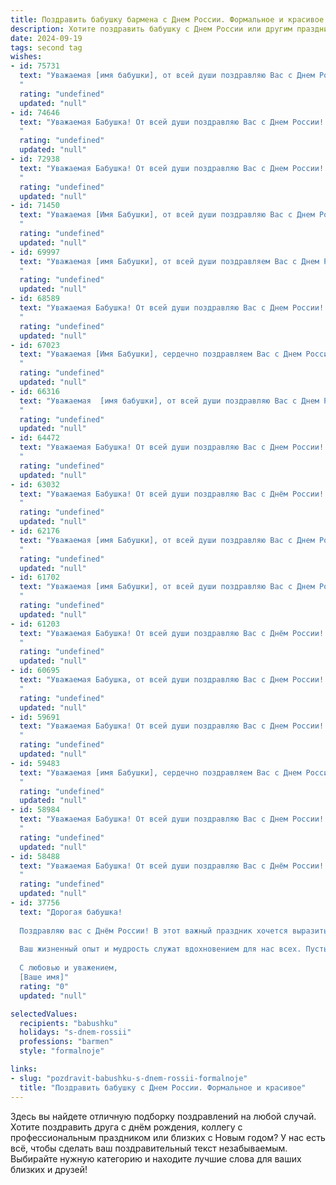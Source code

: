 ```yaml
---
title: Поздравить бабушку бармена с Днем России. Формальное и красивое
description: Хотите поздравить бабушку с Днем России или другим праздником? Наш ИИ создаст незабываемое поздравление, а вы обязательно выделитесь среди других.  
date: 2024-09-19
tags: second tag
wishes:
- id: 75731
  text: "Уважаемая [имя бабушки], от всей души поздравляю Вас с Днем России! Желаю Вам крепкого здоровья, благополучия и радости в этот праздничный день! Пусть в Вашей жизни всегда будет гармония, мир и любовь.  Пусть Ваша профессия бармена приносит Вам удовлетворение и признание!
  "
  rating: "undefined"
  updated: "null"
- id: 74646
  text: "Уважаемая Бабушка! От всей души поздравляю Вас с Днем России! Желаю Вам крепкого здоровья,  счастья,  мира и благополучия! Пусть Ваш труд бармена всегда ценится, а гости всегда остаются довольны!
  "
  rating: "undefined"
  updated: "null"
- id: 72938
  text: "Уважаемая Бабушка! От всей души поздравляю Вас с Днем России! Желаю Вам крепкого здоровья, благополучия и долгих лет жизни. Пусть этот праздник принесет Вам радость и гордость за нашу великую страну!
  "
  rating: "undefined"
  updated: "null"
- id: 71450
  text: "Уважаемая [Имя Бабушки], от всей души поздравляю Вас с Днем России! Желаю Вам крепкого здоровья, долгих лет жизни,  радости, тепла и уюта в Вашем доме. Пусть этот праздник наполнит Вас гордостью за нашу страну и подарит праздничное настроение!
  "
  rating: "undefined"
  updated: "null"
- id: 69997
  text: "Уважаемая [имя Бабушки], от всей души поздравляем Вас с Днем России! Желаем Вам крепкого здоровья, благополучия и всех благ! Пусть этот праздник принесет Вам радость, мир и спокойствие.
  "
  rating: "undefined"
  updated: "null"
- id: 68589
  text: "Уважаемая Бабушка! От всей души поздравляю Вас с Днем России! Желаю Вам крепкого здоровья, благополучия и мирного неба над головой. Пусть Ваша жизнь будет наполнена радостью, теплом и заботой близких. В этот праздничный день особенно хочется отметить Ваш вклад в нашу страну, ведь Вы — хранительница семейных традиций и истории. С праздником!
  "
  rating: "undefined"
  updated: "null"
- id: 67023
  text: "Уважаемая [Имя Бабушки], сердечно поздравляем Вас с Днем России! Желаем Вам крепкого здоровья, благополучия и праздничного настроения. Пусть этот день принесет мир, радость и гордость за нашу великую страну.
  "
  rating: "undefined"
  updated: "null"
- id: 66316
  text: "Уважаемая  [имя бабушки], от всей души поздравляю Вас с Днем России! Желаю Вам крепкого здоровья, благополучия и мирного неба над головой. Пусть этот праздник принесёт Вам радость и гордость за нашу великую страну.
  "
  rating: "undefined"
  updated: "null"
- id: 64472
  text: "Уважаемая Бабушка! От всей души поздравляю Вас с Днем России! Желаю Вам крепкого здоровья, благополучия и мирного неба над головой. Пусть этот праздничный день подарит Вам радость, тепло и приятные воспоминания.
  "
  rating: "undefined"
  updated: "null"
- id: 63032
  text: "Уважаемая Бабушка! От всей души поздравляю Вас с Днём России! Желаю Вам крепкого здоровья, благополучия и мирного неба над головой. Пусть наша страна процветает, а Вы всегда будете окружены любовью и заботой близких людей!
  "
  rating: "undefined"
  updated: "null"
- id: 62176
  text: "Уважаемая [имя Бабушки], от всей души поздравляю Вас с Днем России! Пусть этот праздник принесет Вам радость, мир и благополучие. Желаю Вам крепкого здоровья, долголетия и душевного покоя.
  "
  rating: "undefined"
  updated: "null"
- id: 61702
  text: "Уважаемая [имя Бабушки], от всей души поздравляю Вас с Днем России! Желаю Вам крепкого здоровья, душевного тепла и мирного неба над головой. Пусть Ваша жизнь будет наполнена радостью, счастьем и добрыми событиями. С праздником!
  "
  rating: "undefined"
  updated: "null"
- id: 61203
  text: "Уважаемая Бабушка! От всей души поздравляю Вас с Днём России! Желаю Вам крепкого здоровья, благополучия и мирного неба над головой. Пусть этот день станет символом единства, гордости и любви к нашей Родине.
  "
  rating: "undefined"
  updated: "null"
- id: 60695
  text: "Уважаемая Бабушка, от всей души поздравляю Вас с Днем России! Желаю Вам крепкого здоровья, благополучия и процветания. Пусть этот праздник станет поводом для радости и гордости за нашу Родину.
  "
  rating: "undefined"
  updated: "null"
- id: 59691
  text: "Уважаемая Бабушка! От всей души поздравляю Вас с Днем России! Желаю Вам крепкого здоровья, душевного спокойствия и благополучия. Пусть наша Родина процветает, а Вы всегда будете окружены любовью и заботой близких.
  "
  rating: "undefined"
  updated: "null"
- id: 59483
  text: "Уважаемая [имя Бабушки], сердечно поздравляем Вас с Днем России! Желаем Вам крепкого здоровья, благополучия и ярких моментов в жизни. Пусть Ваша работа за барной стойкой всегда будет в радость, принося Вам удовлетворение и вдохновение!
  "
  rating: "undefined"
  updated: "null"
- id: 58984
  text: "Уважаемая Бабушка! От всей души поздравляю Вас с Днем России! Желаю Вам крепкого здоровья, благополучия и долгих лет жизни. Пусть этот день наполнится радостью, гордостью за нашу страну и теплыми воспоминаниями о Вашей замечательной карьере бармена.
  "
  rating: "undefined"
  updated: "null"
- id: 58488
  text: "Уважаемая Бабушка! От всей души поздравляю Вас с Днём России! Желаю Вам крепкого здоровья, благополучия и  радости в этот праздничный день. Пусть Ваша жизнь будет наполнена теплом, любовью и заботой близких.  С праздником!
  "
  rating: "undefined"
  updated: "null"
- id: 37756
  text: "Дорогая бабушка!
  
  Поздравляю вас с Днём России! В этот важный праздник хочется выразить вам свою любовь и уважение. Вы, как истинный бармен, всегда умели создавать атмосферу тепла и уюта, словно смешивая самые лучшие ингредиенты для коктейля жизни.
  
  Ваш жизненный опыт и мудрость служат вдохновением для нас всех. Пусть ваше сердце наполняет гордость за нашу страну, а каждый новый день приносит вам радость и счастье.
  
  С любовью и уважением,
  [Ваше имя]"
  rating: "0"
  updated: "null"

selectedValues:
  recipients: "babushku"
  holidays: "s-dnem-rossii"
  professions: "barmen"
  style: "formalnoje"

links:
- slug: "pozdravit-babushku-s-dnem-rossii-formalnoje"
  title: "Поздравить бабушку с Днем России. Формальное и красивое"
---
```


Здесь вы найдете отличную подборку поздравлений на любой случай. 
Хотите поздравить друга с днём рождения, коллегу с профессиональным праздником или близких с Новым годом? У нас есть всё, чтобы сделать ваш поздравительный текст незабываемым. Выбирайте нужную категорию и находите лучшие слова для ваших близких и друзей!
